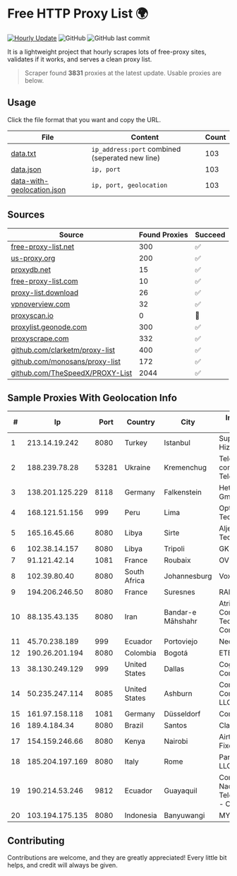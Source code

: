 
# Free HTTP Proxy List 🌍

[![Hourly Update](https://github.com/mertguvencli/http-proxy-list/actions/workflows/main.yml/badge.svg?branch=main)](https://github.com/mertguvencli/http-proxy-list/actions/workflows/main.yml)
![GitHub](https://img.shields.io/github/license/mertguvencli/http-proxy-list)
![GitHub last commit](https://img.shields.io/github/last-commit/mertguvencli/http-proxy-list)

It is a lightweight project that hourly scrapes lots of free-proxy sites, validates if it works, and serves a clean proxy list.


> Scraper found **3831** proxies at the latest update. Usable proxies are below.

## Usage

Click the file format that you want and copy the URL.


|File|Content|Count|
|----|-------|-----|
|[data.txt](https://raw.githubusercontent.com/mertguvencli/http-proxy-list/main/proxy-list/data.txt)|`ip_address:port` combined (seperated new line)|103|
|[data.json](https://raw.githubusercontent.com/mertguvencli/http-proxy-list/main/proxy-list/data.json)|`ip, port`|103|
|[data-with-geolocation.json](https://raw.githubusercontent.com/mertguvencli/http-proxy-list/main/proxy-list/data-with-geolocation.json)|`ip, port, geolocation`|103|

## Sources

|Source|Found Proxies|Succeed|
|------|-------------|-------|
|[free-proxy-list.net](https://free-proxy-list.net)|300|✅|
|[us-proxy.org](https://www.us-proxy.org)|200|✅|
|[proxydb.net](http://proxydb.net)|15|✅|
|[free-proxy-list.com](https://free-proxy-list.com/?page=&port=&type%5B%5D=http&type%5B%5D=https&up_time=0&search=Search)|10|✅|
|[proxy-list.download](https://www.proxy-list.download/HTTP)|26|✅|
|[vpnoverview.com](https://vpnoverview.com/privacy/anonymous-browsing/free-proxy-servers)|32|✅|
|[proxyscan.io](https://www.proxyscan.io)|0|🚫|
|[proxylist.geonode.com](https://proxylist.geonode.com/api/proxy-list?limit=300&page=1&sort_by=lastChecked&sort_type=desc&protocols=http,https)|300|✅|
|[proxyscrape.com](https://api.proxyscrape.com/v2/?request=displayproxies&protocol=http&timeout=10000&country=all&ssl=all&anonymity=all)|332|✅|
|[github.com/clarketm/proxy-list](https://raw.githubusercontent.com/clarketm/proxy-list/master/proxy-list-raw.txt)|400|✅|
|[github.com/monosans/proxy-list](https://raw.githubusercontent.com/monosans/proxy-list/main/proxies/http.txt)|172|✅|
|[github.com/TheSpeedX/PROXY-List](https://raw.githubusercontent.com/TheSpeedX/PROXY-List/master/http.txt)|2044|✅|


## Sample Proxies With Geolocation Info

|#|Ip|Port|Country|City|Internet Service Provider|
|-|--|----|-------|----|-------------------------|
|1|213.14.19.242|8080|Turkey|Istanbul|Superonline Iletisim Hizmetleri A.S.|
|2|188.239.78.28|53281|Ukraine|Kremenchug|Telecommunication company "Link Telecom" LTD|
|3|138.201.125.229|8118|Germany|Falkenstein|Hetzner Online GmbH|
|4|168.121.51.156|999|Peru|Lima|Optical Technologies S.A.C.|
|5|165.16.45.66|8080|Libya|Sirte|Aljeel Aljadeed For Technology|
|6|102.38.14.157|8080|Libya|Tripoli|GKL|
|7|91.121.42.14|1081|France|Roubaix|OVH SAS|
|8|102.39.80.40|8080|South Africa|Johannesburg|Vox Telecom|
|9|194.206.246.50|8080|France|Suresnes|RAIN|
|10|88.135.43.135|8080|Iran|Bandar-e Māhshahr|Atrin Information & Communications Technology Company PJS|
|11|45.70.238.189|999|Ecuador|Portoviejo|Nedetel S.A.|
|12|190.26.201.194|8080|Colombia|Bogotá|ETB - Colombia|
|13|38.130.249.129|999|United States|Dallas|Cogent Communications|
|14|50.235.247.114|8085|United States|Ashburn|Comcast Cable Communications, LLC|
|15|161.97.158.118|1081|Germany|Düsseldorf|Contabo GmbH|
|16|189.4.184.34|8080|Brazil|Santos|Claro S.A.|
|17|154.159.246.66|8080|Kenya|Nairobi|Airtel KE Mobile & Fixed Internet|
|18|185.204.197.169|8080|Italy|Rome|Pars Parva System LLC|
|19|190.214.53.246|9812|Ecuador|Guayaquil|Corporacion Nacional De Telecomunicaciones - CNT EP|
|20|103.194.175.135|8080|Indonesia|Banyuwangi|MYNET|



## Contributing

Contributions are welcome, and they are greatly appreciated! Every
little bit helps, and credit will always be given.

